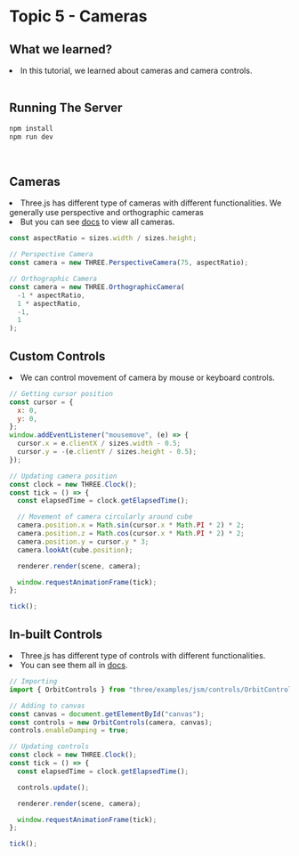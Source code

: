 # Topic 5 - Cameras

## What we learned?

<li>In this tutorial, we learned about cameras and camera controls.</li>

<br />

## Running The Server

```cmd
npm install
npm run dev
```

<br />

## Cameras

<li>Three.js has different type of cameras with different functionalities. We generally use perspective and orthographic cameras</li>
<li>But you can see <a href="https://threejs.org/docs/?q=camera">docs</a> to view all cameras.</li>

```js
const aspectRatio = sizes.width / sizes.height;

// Perspective Camera
const camera = new THREE.PerspectiveCamera(75, aspectRatio);

// Orthographic Camera
const camera = new THREE.OrthographicCamera(
  -1 * aspectRatio,
  1 * aspectRatio,
  -1,
  1
);
```

## Custom Controls

<li>We can control movement of camera by mouse or keyboard controls.</li>

```js
// Getting cursor position
const cursor = {
  x: 0,
  y: 0,
};
window.addEventListener("mousemove", (e) => {
  cursor.x = e.clientX / sizes.width - 0.5;
  cursor.y = -(e.clientY / sizes.height - 0.5);
});

// Updating camera position
const clock = new THREE.Clock();
const tick = () => {
  const elapsedTime = clock.getElapsedTime();

  // Movement of camera circularly around cube
  camera.position.x = Math.sin(cursor.x * Math.PI * 2) * 2;
  camera.position.z = Math.cos(cursor.x * Math.PI * 2) * 2;
  camera.position.y = cursor.y * 3;
  camera.lookAt(cube.position);

  renderer.render(scene, camera);

  window.requestAnimationFrame(tick);
};

tick();
```

## In-built Controls

<li>Three.js has different type of controls with different functionalities.</li>
<li>You can see them all in <a href="https://threejs.org/docs/?q=controls">docs</a>.</li>

```js
// Importing
import { OrbitControls } from "three/examples/jsm/controls/OrbitControls";

// Adding to canvas
const canvas = document.getElementById("canvas");
const controls = new OrbitControls(camera, canvas);
controls.enableDamping = true;

// Updating controls
const clock = new THREE.Clock();
const tick = () => {
  const elapsedTime = clock.getElapsedTime();

  controls.update();

  renderer.render(scene, camera);

  window.requestAnimationFrame(tick);
};

tick();
```
